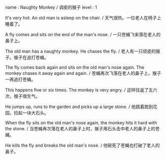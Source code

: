 name : Naughty Monkey / 调皮的猴子
level : 1

It's very hot. An old man is asleep on the chair. / 天气很热。一位老人在椅子上睡着了。

A fly comes and sits on the end of the man's nose. / 一只苍蝇飞来落在老人的鼻子上。

The old man has a naughty monkey. He chases the fly. / 老人有一只顽皮的猴子。猴子在追打苍蝇。

The fly comes back again and sits on the old man's nose again. The monkey chases it away again and again. / 苍蝇再次飞落在老人的鼻子上，猴子一再追打苍蝇。

This happens five or six times. The monkey is very angry. / 这样往返了五六次，猴子很生气。

He jumps up, runs to the garden and picks up a large stone. / 他跳着跑到花园，捡起一块大石头。

When the fly sits on the old man's nose again, the monkey hits it hard with the stone. / 当苍蝇再次落在老人的鼻子上时，猴子用石头击中老人的鼻子上的苍蝇。

He kills the fly and breaks the old man's nose. / 他砸死了苍蝇也打破了老人的鼻子。
